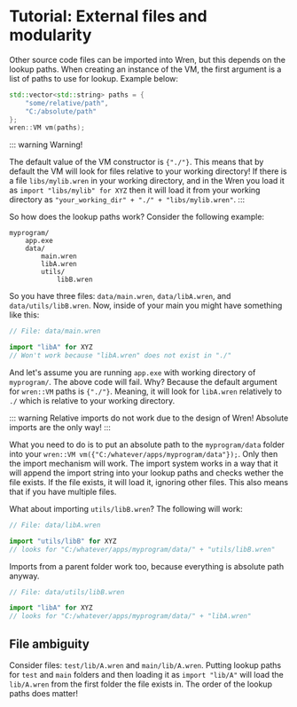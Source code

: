 # Tutorial: External files and modularity

Other source code files can be imported into Wren, but this depends on the lookup paths. When creating an instance of the VM, the first argument is a list of paths to use for lookup. Example below:

```cpp
std::vector<std::string> paths = {
    "some/relative/path",
    "C:/absolute/path"
};
wren::VM vm(paths);
```

::: warning
Warning!

The default value of the VM constructor is `{"./"}`. This means that by default the VM will look for files relative to your working directory! If there is a file `libs/mylib.wren` in your working directory, and in the Wren you load it as `import "libs/mylib" for XYZ` then it will load it from your working directory as `"your_working_dir" + "./" + "libs/mylib.wren"`.
:::

So how does the lookup paths work? Consider the following example:

```
myprogram/
    app.exe
    data/
        main.wren
        libA.wren
        utils/
            libB.wren
```

So you have three files: `data/main.wren`, `data/libA.wren`, and `data/utils/libB.wren`. Now, inside of your main you might have something like this:

```js
// File: data/main.wren

import "libA" for XYZ
// Won't work because "libA.wren" does not exist in "./"
```

And let's assume you are running `app.exe` with working directory of `myprogram/`. The above code will fail. Why? Because the default argument for `wren::VM` paths is `{"./"}`. Meaning, it will look for `libA.wren` relatively to `./` which is relative to your working directory. 

::: warning
Relative imports do not work due to the design of Wren! Absolute imports are the only way!
:::

What you need to do is to put an absolute path to the `myprogram/data` folder into your `wren::VM vm({"C:/whatever/apps/myprogram/data"});`. Only then the import mechanism will work. The import system works in a way that it will append the import string into your lookup paths and checks wether the file exists. If the file exists, it will load it, ignoring other files. This also means that if you have multiple files.

What about importing `utils/libB.wren`? The following will work:

```js
// File: data/libA.wren

import "utils/libB" for XYZ
// looks for "C:/whatever/apps/myprogram/data/" + "utils/libB.wren"
```

Imports from a parent folder work too, because everything is absolute path anyway.

```js
// File: data/utils/libB.wren

import "libA" for XYZ 
// looks for "C:/whatever/apps/myprogram/data/" + "libA.wren"
```

## File ambiguity

Consider files: `test/lib/A.wren` and `main/lib/A.wren`. Putting lookup paths for `test` and `main` folders and then loading it as `import "lib/A"` will load the `lib/A.wren` from the first folder the file exists in. The order of the lookup paths does matter! 

